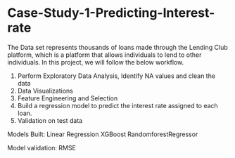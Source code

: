 # Case-Study-1-Predicting-Interest-rate

The Data set represents thousands of loans made through the Lending Club platform, which is a platform that allows individuals to lend to other individuals.
In this project, we will follow the below workflow.
1. Perform Exploratory Data Analysis, Identify NA values and clean the data 
2. Data Visualizations
3. Feature Engineering and Selection
4. Build a regression model to predict the interest rate assigned to each loan.
5. Validation on test data

Models Built:
Linear Regression
XGBoost
RandomforestRegressor

Model validation: 
RMSE
